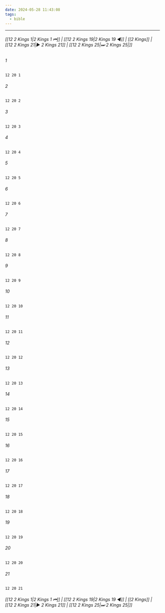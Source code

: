 ```yaml
---
date: 2024-05-28 11:43:08
tags:
  - bible
---
```

___

###### [[12 2 Kings 1|2 Kings 1 ⏮]] | [[12 2 Kings 19|2 Kings 19 ◀]] | [[2 Kings]] | [[12 2 Kings 21|▶ 2 Kings 21]] | [[12 2 Kings 25|⏭ 2 Kings 25|]]

###### 1
``` verse
12 20 1 
```
###### 2
``` verse
12 20 2 
```
###### 3
``` verse
12 20 3 
```
###### 4
``` verse
12 20 4 
```
###### 5
``` verse
12 20 5 
```
###### 6
``` verse
12 20 6 
```
###### 7
``` verse
12 20 7 
```
###### 8
``` verse
12 20 8 
```
###### 9
``` verse
12 20 9 
```
###### 10
``` verse
12 20 10 
```
###### 11
``` verse
12 20 11 
```
###### 12
``` verse
12 20 12 
```
###### 13
``` verse
12 20 13 
```
###### 14
``` verse
12 20 14 
```
###### 15
``` verse
12 20 15 
```
###### 16
``` verse
12 20 16 
```
###### 17
``` verse
12 20 17 
```
###### 18
``` verse
12 20 18 
```
###### 19
``` verse
12 20 19 
```
###### 20
``` verse
12 20 20 
```
###### 21
``` verse
12 20 21 
```

###### [[12 2 Kings 1|2 Kings 1 ⏮]] | [[12 2 Kings 19|2 Kings 19 ◀]] | [[2 Kings]] | [[12 2 Kings 21|▶ 2 Kings 21]] | [[12 2 Kings 25|⏭ 2 Kings 25|]]

